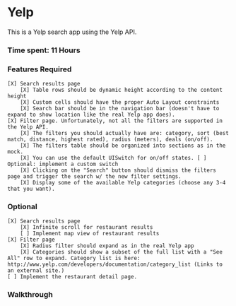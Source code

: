 # Yelp

This is a Yelp search app using the Yelp API.

### Time spent: 11 Hours

### Features Required

    [X] Search results page
        [X] Table rows should be dynamic height according to the content height
        [X] Custom cells should have the proper Auto Layout constraints
        [X] Search bar should be in the navigation bar (doesn't have to expand to show location like the real Yelp app does).
    [X] Filter page. Unfortunately, not all the filters are supported in the Yelp API.
        [X] The filters you should actually have are: category, sort (best match, distance, highest rated), radius (meters), deals (on/off).
        [X] The filters table should be organized into sections as in the mock.
        [X] You can use the default UISwitch for on/off states. [ ] Optional: implement a custom switch
        [X] Clicking on the "Search" button should dismiss the filters page and trigger the search w/ the new filter settings.
        [X] Display some of the available Yelp categories (choose any 3-4 that you want).

### Optional

    [X] Search results page
        [X] Infinite scroll for restaurant results
        [ ] Implement map view of restaurant results
    [X] Filter page
        [X] Radius filter should expand as in the real Yelp app
        [X] Categories should show a subset of the full list with a "See All" row to expand. Category list is here: http://www.yelp.com/developers/documentation/category_list (Links to an external site.)
    [ ] Implement the restaurant detail page.

### Walkthrough
